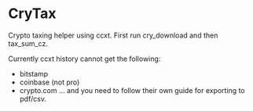# CryTax

Crypto taxing helper using ccxt.
First run cry_download and then tax_sum_cz.

Currently ccxt history cannot get the following:
- bitstamp
- coinbase (not pro)
- crypto.com
... and you need to follow their own guide for exporting to pdf/csv.
